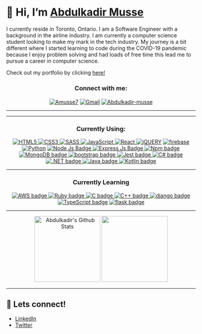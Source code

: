  # 👋 Hi, I’m [Abdulkadir Musse](https://www.linkedin.com/in/abdulkadir-musse/)

<p>I currently reside in Toronto, Ontario. I am a Software Engineer with a background in the airline industry. I am currently a computer science student looking to make my mark in the tech industry. My journey is a bit different where I started learning to code during the COVID-19 pandemic because I enjoy problem solving and had loads of free time this lead me to pursue a career in computer science.</p>

Check out my portfolio by clicking [here!](https://www.amusse.ca/)

<h3 align="center">Connect with me:</h3>
<p align="center">
<a href="https://github.com/Amusse7" target="__blank"><img align="center" src="https://img.shields.io/badge/GitHub-100000?style=for-the-badge&logo=github&logoColor=white" alt="Amusse7"/></a>
<a href="amusse710@gmail.com" target="__blank"><img align="center" alt="Gmail" src="https://img.shields.io/badge/Gmail-D14836?style=for-the-badge&logo=gmail&logoColor=white" alt="amusse710@gmail.com"/></a>
<a href="https://www.linkedin.com/in/abdulkadir-musse/" target="__blank"><img align="center" src="https://img.shields.io/badge/LinkedIn-0077B5?style=for-the-badge&logo=linkedin&logoColor=white" alt="Abdulkadir-musse"/></a>
</p>

---
---

<h3 align="center">Currently Using:</h3>
<p align="center"> 
   <a href="https://en.wikipedia.org/wiki/HTML" target="__blank"> <img alt="HTML5" src="https://img.shields.io/badge/html5%20-%23E34F26.svg?&style=for-the-badge&logo=html5&logoColor=white"/> </a> 
  <a href="https://en.wikipedia.org/wiki/CSS" target="__blank"> <img alt="CSS3" src="https://img.shields.io/badge/css3%20-%231572B6.svg?&style=for-the-badge&logo=css3&logoColor=white"/> </a> 
  <a href="https://sass-lang.com/" target="__blank"> <img alt="SASS" src="https://img.shields.io/badge/Sass-CC6699?style=for-the-badge&logo=sass&logoColor=white"/> </a> 
  <a href="https://developer.mozilla.org/en-US/docs/Web/JavaScript" target="__blank"> <img alt="JavaScript" src="https://img.shields.io/badge/javascript%20-%23323330.svg?&style=for-the-badge&logo=javascript&logoColor=%23F7DF1E"/> </a> 
  <a href="https://reactjs.org/" target="__blank"> <img alt="React" src="https://img.shields.io/badge/react%20-%2320232a.svg?&style=for-the-badge&logo=react&logoColor=%2361DAFB"/> </a> 
  <a href="https://jquery.com/" target="__blank"> <img alt="jQUERY" src="https://img.shields.io/badge/jQuery-0769AD?style=for-the-badge&logo=jquery&logoColor=white"/></a> 
  <a href="https://firebase.google.com/" target="__blank"> <img alt="firebase" src="https://img.shields.io/badge/firebase-ffca28?style=for-the-badge&logo=firebase&logoColor=black"/></a> 
  <a href="https://www.python.org" target="__blank"> <img alt="Python" src="https://img.shields.io/badge/python%20-%2314354C.svg?&style=for-the-badge&logo=python&logoColor=white"/></a>
   <a href="https://nodejs.org/en/" target="__blank"> <img alt="Node Js Badge" src="https://img.shields.io/badge/Node.js-339933?style=for-the-badge&logo=nodedotjs&logoColor=white"/> </a> 
<a href="https://expressjs.com/" target="__blank"> <img alt="Express Js Badge" src="https://img.shields.io/badge/Express.js-000000?style=for-the-badge&logo=express&logoColor=white"/> </a> 
<a href="https://www.npmjs.com/" target="__blank"> <img alt="Npm badge" src="https://img.shields.io/badge/NPM-%23CB3837.svg?style=for-the-badge&logo=npm&logoColor=white"/> </a>
<a href="https://www.mongodb.com/" target="__blank"> <img alt="MongoDB badge" src="https://img.shields.io/badge/MongoDB-4EA94B?style=for-the-badge&logo=mongodb&logoColor=white"/> </a>
 <a href="https://getbootstrap.com/" target="__blank"> <img alt="bootstrap badge" src="https://img.shields.io/badge/Bootstrap-563D7C?style=for-the-badge&logo=bootstrap&logoColor=white"/> </a>
    <a href="https://jestjs.io/" target="__blank"> <img alt="Jest badge" src="https://img.shields.io/badge/Jest-C21325?style=for-the-badge&logo=jest&logoColor=white"/> </a>
  <a href="https://learn.microsoft.com/en-us/dotnet/csharp/tour-of-csharp/" target="__blank"> <img alt="C# badge" src="https://img.shields.io/badge/c%23-%23239120.svg?style=for-the-badge&logo=c-sharp&logoColor=white"/> </a>
    <a href="https://dotnet.microsoft.com/en-us/" target="__blank"> <img alt=".NET badge" src="https://img.shields.io/badge/.NET-5C2D91?style=for-the-badge&logo=.net&logoColor=white"/> </a>
  <a href="https://www.java.com/en/" target="__blank"> <img alt="Java badge" src="https://img.shields.io/badge/java-%23ED8B00.svg?style=for-the-badge&logo=openjdk&logoColor=white"/> </a>
  <a href="" target="__blank"> <img alt="Kotlin badge" src="https://img.shields.io/badge/kotlin-%237F52FF.svg?style=for-the-badge&logo=kotlin&logoColor=white"/> </a>
   <br/>
</p>

---
  
  
<h3 align="center">Currently Learning</h3>
<p align="center">
<a href="https://aws.amazon.com/?nc2=h_lg" target="__blank"> <img alt="AWS badge" src="https://img.shields.io/badge/AWS-%23FF9900.svg?style=for-the-badge&logo=amazon-aws&logoColor=white"/> </a>
<a href="https://www.ruby-lang.org/en/" target="__blank"> <img alt="Ruby badge" src="https://img.shields.io/badge/ruby-%23CC342D.svg?style=for-the-badge&logo=ruby&logoColor=white"/> </a>
<a href="https://en.wikipedia.org/wiki/C_(programming_language)" target="__blank"> <img alt="C badge" src="https://img.shields.io/badge/c-%2300599C.svg?style=for-the-badge&logo=c&logoColor=white"/> </a>
<a href="https://cplusplus.com/" target="__blank"> <img alt="C++ badge" src="https://img.shields.io/badge/c++-%2300599C.svg?style=for-the-badge&logo=c%2B%2B&logoColor=white"/> </a>
   <a href="https://www.djangoproject.com/" target="__blank"> <img alt="django badge" src="https://img.shields.io/badge/django-%23092E20.svg?style=for-the-badge&logo=django&logoColor=white"/> </a>
   <a href="https://www.typescriptlang.org/" target="__blank"> <img alt="TypeScript badge" src="https://img.shields.io/badge/typescript-%23007ACC.svg?style=for-the-badge&logo=typescript&logoColor=white"/></a>
   <a href="https://flask.palletsprojects.com/en/2.3.x/" target="__blank"> <img alt="flask badge" src="https://img.shields.io/badge/flask-%23000.svg?style=for-the-badge&logo=flask&logoColor=white"/> </a>
   <br/>
</p>
  
---

<div align="center"> 
 <img height="175em" alt = "Abdulkadir's Github Stats" src="https://github-readme-stats.vercel.app/api?username=amusse7&show_icons=true&theme=algolia&include_all_commits=true&count_private=true"/>
  <img height="175em" src="https://github-readme-stats.vercel.app/api/top-langs/?username=amusse7&layout=compact&langs_count=7&theme=algolia"/>
</div>
     
---
## 👊 Lets connect!
- [LinkedIn](https://www.linkedin.com/in/abdulkadir-musse/)
- [Twitter](https://twitter.com/abdulcodes)
